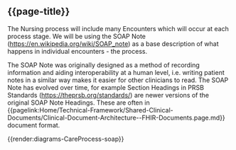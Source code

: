## {{page-title}}

The Nursing process will include many Encounters which will occur at each process stage. We will be using the SOAP Note (https://en.wikipedia.org/wiki/SOAP_note) as a base description of what happens in individual encounters - the process. 

The SOAP Note was originally designed as a method of recording information and aiding interoperability at a human level, i.e. writing patient notes in a similar way makes it easier for other clinicians to read. The SOAP Note has evolved over time, for example Section Headings in PRSB Standards (https://theprsb.org/standards/) are newer versions of the original SOAP Note Headings. These are often in  
{{pagelink:Home/Technical-Framework/Shared-Clinical-Documents/Clinical-Document-Architecture--FHIR-Documents.page.md}} document format.

{{render:diagrams-CareProcess-soap}}